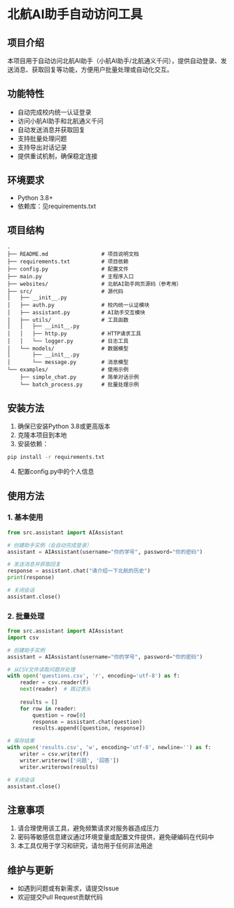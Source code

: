 # 北航AI助手自动访问工具

## 项目介绍
本项目用于自动访问北航AI助手（小航AI助手/北航通义千问），提供自动登录、发送消息、获取回复等功能，方便用户批量处理或自动化交互。

## 功能特性
- 自动完成校内统一认证登录
- 访问小航AI助手和北航通义千问
- 自动发送消息并获取回复
- 支持批量处理问题
- 支持导出对话记录
- 提供重试机制，确保稳定连接

## 环境要求
- Python 3.8+
- 依赖库：见requirements.txt

## 项目结构
```
.
├── README.md                 # 项目说明文档
├── requirements.txt          # 项目依赖
├── config.py                 # 配置文件
├── main.py                   # 主程序入口
├── websites/                 # 北航AI助手网页源码（参考用）
├── src/                      # 源代码
│   ├── __init__.py           
│   ├── auth.py               # 校内统一认证模块
│   ├── assistant.py          # AI助手交互模块
│   ├── utils/                # 工具函数
│   │   ├── __init__.py
│   │   ├── http.py           # HTTP请求工具
│   │   └── logger.py         # 日志工具
│   └── models/               # 数据模型
│       ├── __init__.py
│       └── message.py        # 消息模型
└── examples/                 # 使用示例
    ├── simple_chat.py        # 简单对话示例  
    └── batch_process.py      # 批量处理示例
```

## 安装方法
1. 确保已安装Python 3.8或更高版本
2. 克隆本项目到本地
3. 安装依赖：
```bash
pip install -r requirements.txt
```
4. 配置config.py中的个人信息

## 使用方法

### 1. 基本使用
```python
from src.assistant import AIAssistant

# 创建助手实例（会自动完成登录）
assistant = AIAssistant(username="你的学号", password="你的密码")

# 发送消息并获取回复
response = assistant.chat("请介绍一下北航的历史")
print(response)

# 关闭会话
assistant.close()
```

### 2. 批量处理
```python
from src.assistant import AIAssistant
import csv

# 创建助手实例
assistant = AIAssistant(username="你的学号", password="你的密码")

# 从CSV文件读取问题并处理
with open('questions.csv', 'r', encoding='utf-8') as f:
    reader = csv.reader(f)
    next(reader)  # 跳过表头
    
    results = []
    for row in reader:
        question = row[0]
        response = assistant.chat(question)
        results.append([question, response])

# 保存结果
with open('results.csv', 'w', encoding='utf-8', newline='') as f:
    writer = csv.writer(f)
    writer.writerow(['问题', '回答'])
    writer.writerows(results)

# 关闭会话
assistant.close()
```

## 注意事项
1. 请合理使用该工具，避免频繁请求对服务器造成压力
2. 密码等敏感信息建议通过环境变量或配置文件提供，避免硬编码在代码中
3. 本工具仅用于学习和研究，请勿用于任何非法用途

## 维护与更新
- 如遇到问题或有新需求，请提交Issue
- 欢迎提交Pull Request贡献代码 